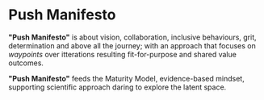 # Push Manifesto

**"Push Manifesto"** is about vision, collaboration, inclusive behaviours, grit, determination and above all the journey; with an approach that focuses on _waypoints_ over itterations resulting fit-for-purpose and shared value outcomes.

**"Push Manifesto"** feeds the Maturity Model, evidence-based mindset, supporting scientific approach daring to explore the latent space.
